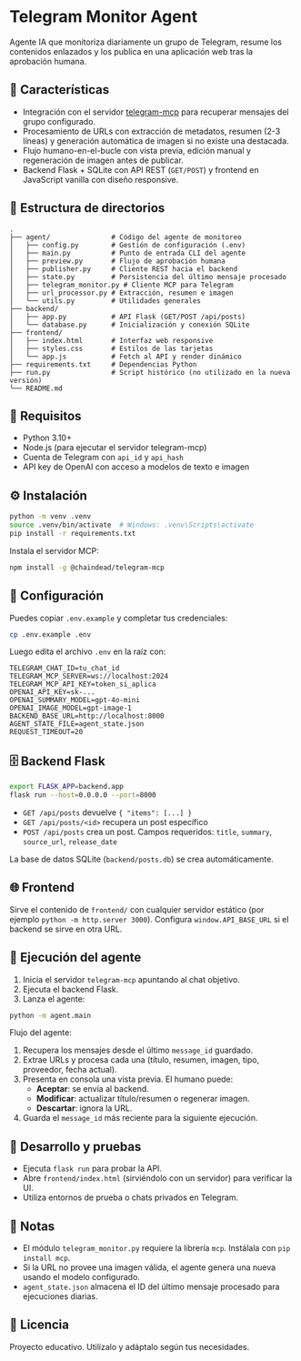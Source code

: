 # Telegram Monitor Agent

Agente IA que monitoriza diariamente un grupo de Telegram, resume los contenidos enlazados y los publica en una aplicación web tras la aprobación humana.

## 🚀 Características

- Integración con el servidor [telegram-mcp](https://github.com/chaindead/telegram-mcp) para recuperar mensajes del grupo configurado.
- Procesamiento de URLs con extracción de metadatos, resumen (2-3 líneas) y generación automática de imagen si no existe una destacada.
- Flujo humano-en-el-bucle con vista previa, edición manual y regeneración de imagen antes de publicar.
- Backend Flask + SQLite con API REST (`GET/POST`) y frontend en JavaScript vanilla con diseño responsive.

## 📁 Estructura de directorios

```
.
├── agent/               # Código del agente de monitoreo
│   ├── config.py        # Gestión de configuración (.env)
│   ├── main.py          # Punto de entrada CLI del agente
│   ├── preview.py       # Flujo de aprobación humana
│   ├── publisher.py     # Cliente REST hacia el backend
│   ├── state.py         # Persistencia del último mensaje procesado
│   ├── telegram_monitor.py # Cliente MCP para Telegram
│   ├── url_processor.py # Extracción, resumen e imagen
│   └── utils.py         # Utilidades generales
├── backend/
│   ├── app.py           # API Flask (GET/POST /api/posts)
│   └── database.py      # Inicialización y conexión SQLite
├── frontend/
│   ├── index.html       # Interfaz web responsive
│   ├── styles.css       # Estilos de las tarjetas
│   └── app.js           # Fetch al API y render dinámico
├── requirements.txt     # Dependencias Python
├── run.py               # Script histórico (no utilizado en la nueva versión)
└── README.md
```

## 🧰 Requisitos

- Python 3.10+
- Node.js (para ejecutar el servidor telegram-mcp)
- Cuenta de Telegram con `api_id` y `api_hash`
- API key de OpenAI con acceso a modelos de texto e imagen

## ⚙️ Instalación

```bash
python -m venv .venv
source .venv/bin/activate  # Windows: .venv\Scripts\activate
pip install -r requirements.txt
```

Instala el servidor MCP:

```bash
npm install -g @chaindead/telegram-mcp
```

## 🔐 Configuración

Puedes copiar `.env.example` y completar tus credenciales:

```bash
cp .env.example .env
```

Luego edita el archivo `.env` en la raíz con:

```
TELEGRAM_CHAT_ID=tu_chat_id
TELEGRAM_MCP_SERVER=ws://localhost:2024
TELEGRAM_MCP_API_KEY=token_si_aplica
OPENAI_API_KEY=sk-...
OPENAI_SUMMARY_MODEL=gpt-4o-mini
OPENAI_IMAGE_MODEL=gpt-image-1
BACKEND_BASE_URL=http://localhost:8000
AGENT_STATE_FILE=agent_state.json
REQUEST_TIMEOUT=20
```

## 🗄️ Backend Flask

```bash
export FLASK_APP=backend.app
flask run --host=0.0.0.0 --port=8000
```

- `GET /api/posts` devuelve `{ "items": [...] }`
- `GET /api/posts/<id>` recupera un post específico
- `POST /api/posts` crea un post. Campos requeridos: `title`, `summary`, `source_url`, `release_date`

La base de datos SQLite (`backend/posts.db`) se crea automáticamente.

## 🌐 Frontend

Sirve el contenido de `frontend/` con cualquier servidor estático (por ejemplo `python -m http.server 3000`).
Configura `window.API_BASE_URL` si el backend se sirve en otra URL.

## 🤖 Ejecución del agente

1. Inicia el servidor `telegram-mcp` apuntando al chat objetivo.
2. Ejecuta el backend Flask.
3. Lanza el agente:

```bash
python -m agent.main
```

Flujo del agente:

1. Recupera los mensajes desde el último `message_id` guardado.
2. Extrae URLs y procesa cada una (título, resumen, imagen, tipo, proveedor, fecha actual).
3. Presenta en consola una vista previa. El humano puede:
   - **Aceptar**: se envía al backend.
   - **Modificar**: actualizar título/resumen o regenerar imagen.
   - **Descartar**: ignora la URL.
4. Guarda el `message_id` más reciente para la siguiente ejecución.

## 🧪 Desarrollo y pruebas

- Ejecuta `flask run` para probar la API.
- Abre `frontend/index.html` (sirviéndolo con un servidor) para verificar la UI.
- Utiliza entornos de prueba o chats privados en Telegram.

## 📝 Notas

- El módulo `telegram_monitor.py` requiere la librería `mcp`. Instálala con `pip install mcp`.
- Si la URL no provee una imagen válida, el agente genera una nueva usando el modelo configurado.
- `agent_state.json` almacena el ID del último mensaje procesado para ejecuciones diarias.

## 📄 Licencia

Proyecto educativo. Utilízalo y adáptalo según tus necesidades.
